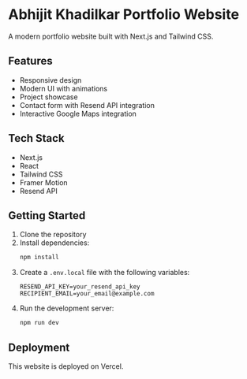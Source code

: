 # Abhijit Khadilkar Portfolio Website

A modern portfolio website built with Next.js and Tailwind CSS.

## Features

- Responsive design
- Modern UI with animations
- Project showcase
- Contact form with Resend API integration
- Interactive Google Maps integration

## Tech Stack

- Next.js
- React
- Tailwind CSS
- Framer Motion
- Resend API

## Getting Started

1. Clone the repository
2. Install dependencies:
   ```bash
   npm install
   ```
3. Create a `.env.local` file with the following variables:
   ```
   RESEND_API_KEY=your_resend_api_key
   RECIPIENT_EMAIL=your_email@example.com
   ```
4. Run the development server:
   ```bash
   npm run dev
   ```

## Deployment

This website is deployed on Vercel.